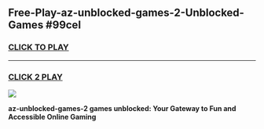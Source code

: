 
## Free-Play-az-unblocked-games-2-Unblocked-Games #99cel
<h3>
<a href="https://news.freeplayer.one?title=az-unblocked-games-2&ref=8M">CLICK TO PLAY</a></h3>
<hr>

<h3>
<a href="https://news.freeplayer.one?title=az-unblocked-games-2&ref=8M">CLICK 2 PLAY</a>
  
</h3>

<a href="https://news.freeplayer.one?title=az-unblocked-games-2&ref=8M"><img src="https://clearcache.store/games.png"></a>


**az-unblocked-games-2 games unblocked: Your Gateway to Fun and Accessible Online Gaming**
